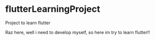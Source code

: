 # flutterLearningProject
Project to learn flutter

Raz here, well i need to develop myself, so here im try to learn flutter!!

